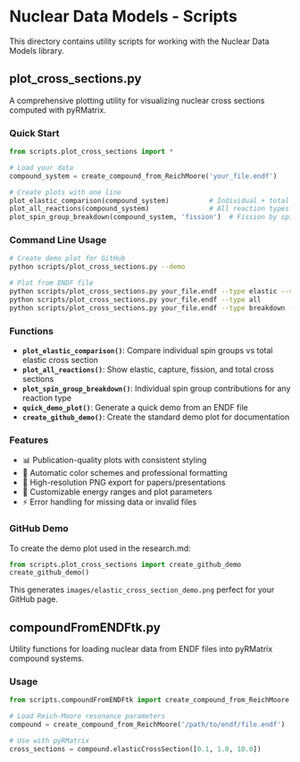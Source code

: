 # Nuclear Data Models - Scripts

This directory contains utility scripts for working with the Nuclear Data Models library.

## plot_cross_sections.py

A comprehensive plotting utility for visualizing nuclear cross sections computed with pyRMatrix.

### Quick Start

```python
from scripts.plot_cross_sections import *

# Load your data
compound_system = create_compound_from_ReichMoore('your_file.endf')

# Create plots with one line
plot_elastic_comparison(compound_system)          # Individual + total elastic
plot_all_reactions(compound_system)               # All reaction types
plot_spin_group_breakdown(compound_system, 'fission')  # Fission by spin group
```

### Command Line Usage

```bash
# Create demo plot for GitHub
python scripts/plot_cross_sections.py --demo

# Plot from ENDF file
python scripts/plot_cross_sections.py your_file.endf --type elastic --save demo.png
python scripts/plot_cross_sections.py your_file.endf --type all
python scripts/plot_cross_sections.py your_file.endf --type breakdown --reaction fission
```

### Functions

- **`plot_elastic_comparison()`**: Compare individual spin groups vs total elastic cross section
- **`plot_all_reactions()`**: Show elastic, capture, fission, and total cross sections
- **`plot_spin_group_breakdown()`**: Individual spin group contributions for any reaction type
- **`quick_demo_plot()`**: Generate a quick demo from an ENDF file
- **`create_github_demo()`**: Create the standard demo plot for documentation

### Features

- 📊 Publication-quality plots with consistent styling
- 🎨 Automatic color schemes and professional formatting
- 💾 High-resolution PNG export for papers/presentations
- 🔧 Customizable energy ranges and plot parameters
- ⚡ Error handling for missing data or invalid files

### GitHub Demo

To create the demo plot used in the research.md:

```python
from scripts.plot_cross_sections import create_github_demo
create_github_demo()
```

This generates `images/elastic_cross_section_demo.png` perfect for your GitHub page.

## compoundFromENDFtk.py

Utility functions for loading nuclear data from ENDF files into pyRMatrix compound systems.

### Usage

```python
from scripts.compoundFromENDFtk import create_compound_from_ReichMoore

# Load Reich-Moore resonance parameters
compound = create_compound_from_ReichMoore('/path/to/endf/file.endf')

# Use with pyRMatrix
cross_sections = compound.elasticCrossSection([0.1, 1.0, 10.0])
```